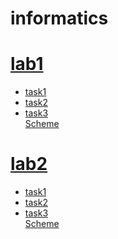 # informatics
<h1> <a href='https://github.com/kirillusgudkov/informatics/tree/main/lab1'>lab1</a></h1>
<ul>
  <li><a href='https://github.com/kirillusgudkov/informatics/tree/main/lab1/1.asm'>task1</a></li>
  <li><a href='https://github.com/kirillusgudkov/informatics/tree/main/lab1/2.asm'>task2</a></li>
  <li><a href='https://github.com/kirillusgudkov/informatics/tree/main/lab1/3.asm'>task3</a></li> <a href='https://github.com/kirillusgudkov/informatics/blob/main/lab1/maximf3.jpg'>Scheme</a>
</ul>

<h1><a style="font-weight: bold" href='https://github.com/kirillusgudkov/informatics/tree/main/lab2'>lab2</a></h1>
<ul>
  <li><a href='https://github.com/kirillusgudkov/informatics/tree/main/lab2/1.asm'>task1</a></li>
  <li><a href='https://github.com/kirillusgudkov/informatics/tree/main/lab2/2.asm'>task2</a></li>
  <li><a href='https://github.com/kirillusgudkov/informatics/tree/main/lab2/3.asm'>task3</a></li> <a href='https://github.com/kirillusgudkov/informatics/blob/main/lab2/selection3.jpg'>Scheme</a>
</ul>
